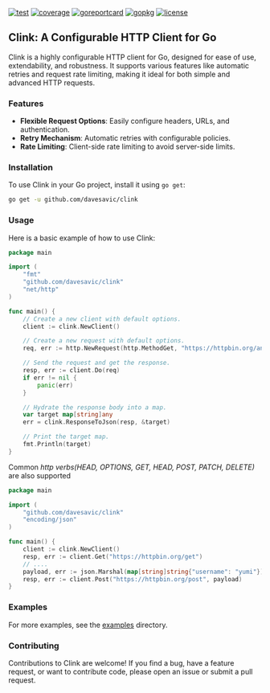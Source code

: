 [![test](https://github.com/davesavic/clink/workflows/test/badge.svg)](https://github.com/davesavic/clink/actions?query=workflow%3Atest)
[![coverage](https://coveralls.io/repos/github/davesavic/clink/badge.svg?branch=main)](https://coveralls.io/github/davesavic/clink?branch=main)
[![goreportcard](https://goreportcard.com/badge/github.com/davesavic/clink)](https://goreportcard.com/report/github.com/davesavic/clink)
[![gopkg](https://pkg.go.dev/badge/github.com/davesavic/clink.svg)](https://pkg.go.dev/github.com/davesavic/clink)
[![license](https://img.shields.io/badge/License-MIT-blue.svg)](https://github.com/davesavic/clink/blob/master/LICENSE)



## Clink: A Configurable HTTP Client for Go

Clink is a highly configurable HTTP client for Go, designed for ease of use, extendability, and robustness. It supports various features like automatic retries and request rate limiting, making it ideal for both simple and advanced HTTP requests.

### Features
- **Flexible Request Options**: Easily configure headers, URLs, and authentication.
- **Retry Mechanism**: Automatic retries with configurable policies.
- **Rate Limiting**: Client-side rate limiting to avoid server-side limits.

### Installation
To use Clink in your Go project, install it using `go get`:

```bash
go get -u github.com/davesavic/clink
```

### Usage
Here is a basic example of how to use Clink:

```go
package main

import (
	"fmt"
	"github.com/davesavic/clink"
	"net/http"
)

func main() {
	// Create a new client with default options.
	client := clink.NewClient()

	// Create a new request with default options.
	req, err := http.NewRequest(http.MethodGet, "https://httpbin.org/anything", nil)

	// Send the request and get the response.
	resp, err := client.Do(req)
	if err != nil {
		panic(err)
	}

	// Hydrate the response body into a map.
	var target map[string]any
	err = clink.ResponseToJson(resp, &target)

	// Print the target map.
	fmt.Println(target)
}
```

Common *http verbs(HEAD, OPTIONS, GET, HEAD, POST, PATCH, DELETE)* are also supported 
```go
package main

import (
	"github.com/davesavic/clink"
	"encoding/json"
)

func main() {
    client := clink.NewClient()
    resp, err := client.Get("https://httpbin.org/get")
    // ....
    payload, err := json.Marshal(map[string]string{"username": "yumi"})
    resp, err := client.Post("https://httpbin.org/post", payload)
}
```

### Examples
For more examples, see the [examples](https://github.com/davesavic/clink/tree/master/examples) directory.

### Contributing
Contributions to Clink are welcome! If you find a bug, have a feature request, or want to contribute code, please open an issue or submit a pull request.
